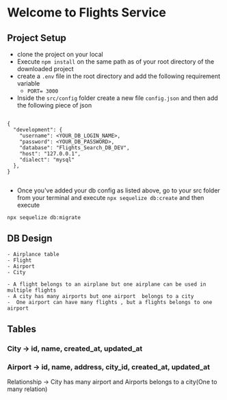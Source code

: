 # Welcome to Flights Service

## Project Setup

- clone the project on your local
- Execute `npm install` on the same path as of your root directory of the downloaded project
- create a `.env` file in the root directory and add the following requirement variable
  - `PORT= 3000`
- Inside the `src/config` folder create a new file `config.json` and then add the following piece of json

```

{
  "development": {
    "username": <YOUR_DB_LOGIN_NAME>,
    "password": <YOUR_DB_PASSWORD>,
    "database": "Flights_Search_DB_DEV",
    "host": "127.0.0.1",
    "dialect": "mysql"
  },
}


```

- Once you've added your db config as listed above, go to your src folder from your terminal and execute `npx sequelize db:create`
  and then execute

`npx sequelize db:migrate`

## DB Design

    - Airplance table
    - Flight
    - Airport
    - City

    - A flight belongs to an airplane but one airplane can be used in multiple flights
    - A city has many airports but one airport  belongs to a city
    -  One airport can have many flights , but a flights belongs to one airport

## Tables

### City -> id, name, created_at, updated_at

### Airport -> id, name, address, city_id, created_at, updated_at

Relationship -> City has many airport and Airports belongs to a city(One to many relation)
